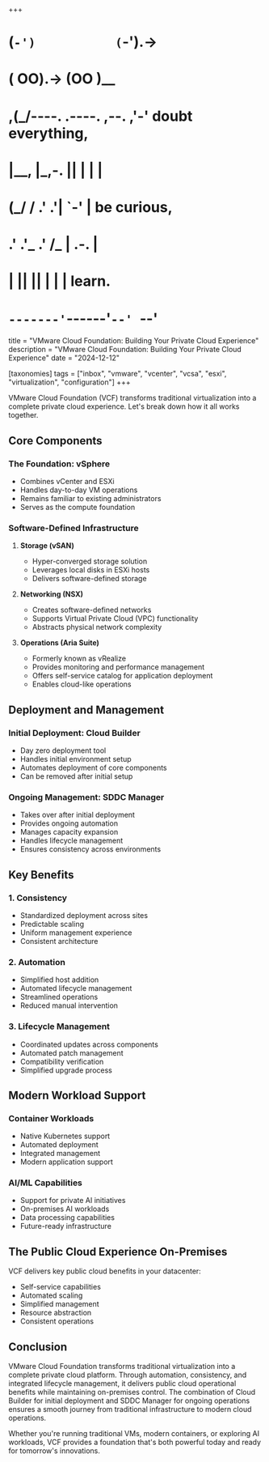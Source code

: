 +++
#   (`-')           (`-').->
#   ( OO).->        (OO )__
# ,(_/----. .----. ,--. ,'-' doubt everything,
# |__,    |\_,-.  ||  | |  |
#  (_/   /    .' .'|  `-'  | be curious,
#  .'  .'_  .'  /_ |  .-.  |
# |       ||      ||  | |  | learn.
# `-------'`------'`--' `--'

title = "VMware Cloud Foundation: Building Your Private Cloud Experience"
description = "VMware Cloud Foundation: Building Your Private Cloud Experience"
date = "2024-12-12"

[taxonomies]
tags = ["inbox", "vmware", "vcenter", "vcsa", "esxi", "virtualization", "configuration"]
+++

VMware Cloud Foundation (VCF) transforms traditional virtualization into a complete private cloud experience. Let's break down how it all works together.

## Core Components

### The Foundation: vSphere
- Combines vCenter and ESXi
- Handles day-to-day VM operations
- Remains familiar to existing administrators
- Serves as the compute foundation

### Software-Defined Infrastructure
1. **Storage (vSAN)**
    - Hyper-converged storage solution
    - Leverages local disks in ESXi hosts
    - Delivers software-defined storage

2. **Networking (NSX)**
    - Creates software-defined networks
    - Supports Virtual Private Cloud (VPC) functionality
    - Abstracts physical network complexity

3. **Operations (Aria Suite)**
    - Formerly known as vRealize
    - Provides monitoring and performance management
    - Offers self-service catalog for application deployment
    - Enables cloud-like operations

## Deployment and Management

### Initial Deployment: Cloud Builder
- Day zero deployment tool
- Handles initial environment setup
- Automates deployment of core components
- Can be removed after initial setup

### Ongoing Management: SDDC Manager
- Takes over after initial deployment
- Provides ongoing automation
- Manages capacity expansion
- Handles lifecycle management
- Ensures consistency across environments

## Key Benefits

### 1. Consistency
- Standardized deployment across sites
- Predictable scaling
- Uniform management experience
- Consistent architecture

### 2. Automation
- Simplified host addition
- Automated lifecycle management
- Streamlined operations
- Reduced manual intervention

### 3. Lifecycle Management
- Coordinated updates across components
- Automated patch management
- Compatibility verification
- Simplified upgrade process

## Modern Workload Support

### Container Workloads
- Native Kubernetes support
- Automated deployment
- Integrated management
- Modern application support

### AI/ML Capabilities
- Support for private AI initiatives
- On-premises AI workloads
- Data processing capabilities
- Future-ready infrastructure

## The Public Cloud Experience On-Premises

VCF delivers key public cloud benefits in your datacenter:
- Self-service capabilities
- Automated scaling
- Simplified management
- Resource abstraction
- Consistent operations

## Conclusion

VMware Cloud Foundation transforms traditional virtualization into a complete private cloud platform. Through automation, consistency, and integrated lifecycle management, it delivers public cloud operational benefits while maintaining on-premises control. The combination of Cloud Builder for initial deployment and SDDC Manager for ongoing operations ensures a smooth journey from traditional infrastructure to modern cloud operations.

Whether you're running traditional VMs, modern containers, or exploring AI workloads, VCF provides a foundation that's both powerful today and ready for tomorrow's innovations.
